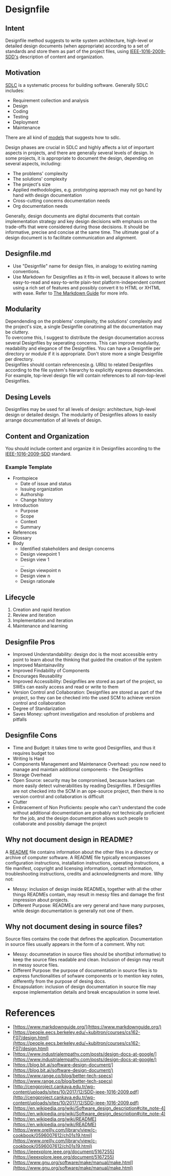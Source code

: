 # Designfile

## Intent
Designfile method suggests to write system architecture, high-level or detailed design documents (when appropriate) according to a set of standards and store them as part of the project files, using [IEEE-1016-2009-SDD's](https://ieeexplore.ieee.org/document/5167255) description of content and organization.

## Motivation
[SDLC](https://www.guru99.com/software-development-life-cycle-tutorial.html) is a systematic process for building software. Generally SDLC includes:
- Requirement collection and analysis
- Design
- Coding
- Testing
- Deployment
- Maintenance

There are all kind of [models](https://www.javatpoint.com/software-engineering-sdlc-models) that suggests how to sdlc.

Design phases are crucial in SDLC and highly affects a lot of important aspects in projects, and there are generally several levels of design. In some projects, it is appropriate to document the design, depending on several aspects, including: 
- The problems' complexity
- The solutions' complexity
- The project's size 
- Applied methodologies, e.g. prototyping approach may not go hand by hand with design documentation 
- Cross-cutting concerns documentation needs
- Org documentation needs

Generally, design documents are digital documents that contain implementation strategy and key design decisions with emphasis on the trade-offs that were considered during those decisions. It should be informative, precise and concise at the same time. The ultimate goal of a design document is to facilitate communication and alignment.

## Designfile.md
- Use "Designfile" name for design files, in analogy to existing naming conventions.
- Use Markdown for Designfiles as it fits-in well, because it allows to write easy-to-read and easy-to-write plain-text platform-independent content using a rich set of features and possibly convert it to HTML or XHTML with ease. Refer to [The Markdown Guide](https://www.markdownguide.org) for more info.

## Modularity
Dependending on the problems' complexity, the solutions' complexity and the project's size, a single Designfile conatining all the documentation may be cluttery.<br>
To overcome this, I suggest to distribute the design documentation accross several Designfiles by seperating concerns. This can improve modularity, readability and elegance of the Designfiles. You can have a Designfile per directory or module if it is appropriate. Don't store more a single Designfile per directory.<br>
Designfiles should contain references(e.g. URIs) to related Designfiles according to the file system's hierarchy to explicitly express dependencies. For example, top-level design file will contain references to all non-top-level Designfiles.

## Desing Levels
Designfiles may be used for all levels of design: architecture, high-level design or detailed design. The modularity of Designfiles allows to easily arrange documentation of all levels of design.  

## Content and Organization
You should include content and organize it in Designfiles according to the [IEEE-1016-2009-SDD](https://ieeexplore.ieee.org/document/5167255) standard.

### Example Template
- Frontspiece
   - Date of issue and status
   - Issuing organization
   - Authorship
   - Change history
- Introduction
   - Purpose
   - Scope
   - Context
   - Summary
- References
- Glossary
- Body
   - Identified stakeholders and design concerns
   - Design viewpoint 1
   - Design view 1
   <br>…
   - Design viewpoint n
   - Design view n
   - Design rationale

## Lifecycle
1. Creation and rapid iteration
2. Review and iteration
3. Implementation and iteration
4. Maintenance and learning
 
## Designfile Pros
- Improved Understandability: design doc is the most accessible entry point to learn about the thinking that guided the creation of the system
- Improved Maintainavility
- Improved Findability of Components
- Encourages Reusability
- Improved Accessibility: Designfiles are stored as part of the project, so SWEs can easily access and read or write to them
- Version Control and Collaboration: Designfiles are stored as part of the project, so they can be checked into the used SCM to achieve version control and collaboration
- Degree of Standarization
- Saves Money: upfront investigation and resolution of problems and pitfalls

## Designfile Cons
- Time and Budget: it takes time to write good Designfiles, and thus it requires budget too
- Writing Is Hard
- Components Management and Maintenance Overhead: you now need to manage and maintain additional components - the Designfiles
- Storage Overhead
- Open Source: security may be compromised, because hackers can more easily detect vulnerabilities by reading Designfiles. If Designfiles are not checked into the SCM in an ope-source project, then there is no version control and collaboration is difficult
- Clutter
- Embracement of Non Proficients: people who can't understand the code without additional documentation are probably not technically proficient for the job, and the design documentation allows such people to collaborate and possibly damage the project

## Why not document design in README?
A [README](https://en.wikipedia.org/wiki/README) file contains information about the other files in a directory or archive of computer software. A README file typically encompasses configuration instructions, installation instructions, operating instructions, a file manifest, copyright and licensing information, contact information, troubleshooting instructions, credits and acknowledgments and more. Why not:
- Messy: inclusion of design inside READMEs, together with all the other things READMEs contain, may result in messy files and damage the first impression about projects. 
- Different Purpose: READMEs are very general and have many purposes, while design documentation is generally not one of them.

## Why not document desing in source files?
Source files contains the code that defines the application. Documentation in source files usually appears in the form of a comment. Why not: 
- Messy: documnetation in source files should be short(but informative) to keep the source files readable and clean. Inclusion of design may result in messy source files. 
- Different Purpose: the purpose of documentation in source files is to express functionalities of sofware components or to mention key notes, differently from the purpose of desing docs.
- Encapsulation: inclusion of design documentation in source file may expose implementation details and break encapsulation in some level.

# References
- [https://www.markdownguide.org/](https://www.markdownguide.org/)
- [https://people.eecs.berkeley.edu/~kubitron/courses/cs162-F07/design.html](https://people.eecs.berkeley.edu/~kubitron/courses/cs162-F07/design.html)
- [https://www.industrialempathy.com/posts/design-docs-at-google/](https://www.industrialempathy.com/posts/design-docs-at-google/)
- [https://blog.bit.ai/software-design-document/](https://blog.bit.ai/software-design-document/)
- [https://www.range.co/blog/better-tech-specs](https://www.range.co/blog/better-tech-specs)
- [http://cengproject.cankaya.edu.tr/wp-content/uploads/sites/10/2017/12/SDD-ieee-1016-2009.pdf](http://cengproject.cankaya.edu.tr/wp-content/uploads/sites/10/2017/12/SDD-ieee-1016-2009.pdf)
- [https://en.wikipedia.org/wiki/Software_design_description#cite_note-4](https://en.wikipedia.org/wiki/Software_design_description#cite_note-4)
- [https://en.wikipedia.org/wiki/README](https://en.wikipedia.org/wiki/README)
- [https://www.oreilly.com/library/view/c-cookbook/0596007612/ch01s19.html](https://www.oreilly.com/library/view/c-cookbook/0596007612/ch01s19.html)
- [https://ieeexplore.ieee.org/document/5167255](https://ieeexplore.ieee.org/document/5167255)
- [https://www.gnu.org/software/make/manual/make.html](https://www.gnu.org/software/make/manual/make.html)
